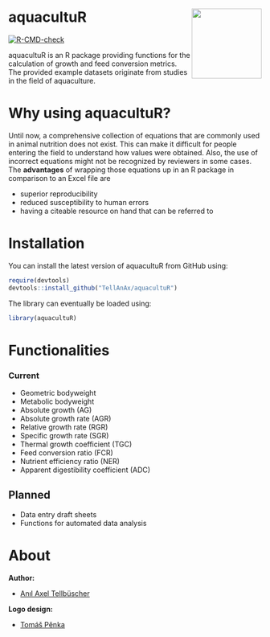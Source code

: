 
<!-- README.md is generated from README.Rmd. Please edit that file -->

# aquacultuR <img src="man/figures/logo.png" align="right" height="139" alt="" />

<!-- badges: start -->
[![R-CMD-check](https://github.com/TellAnAx/aquacultuR/actions/workflows/R-CMD-check.yaml/badge.svg)](https://github.com/TellAnAx/aquacultuR/actions/workflows/R-CMD-check.yaml)
<!-- badges: end -->

aquacultuR is an R package providing functions for the calculation of
growth and feed conversion metrics. The provided example datasets
originate from studies in the field of aquaculture.

# Why using aquacultuR?

Until now, a comprehensive collection of equations that are commonly
used in animal nutrition does not exist. This can make it difficult for
people entering the field to understand how values were obtained. Also,
the use of incorrect equations might not be recognized by reviewers in
some cases. The **advantages** of wrapping those equations up in an R
package in comparison to an Excel file are

- superior reproducibility
- reduced susceptibility to human errors
- having a citeable resource on hand that can be referred to

# Installation

You can install the latest version of aquacultuR from GitHub using:

``` r
require(devtools)
devtools::install_github("TellAnAx/aquacultuR")
```

The library can eventually be loaded using:

``` r
library(aquacultuR)
```

# Functionalities

### Current

- Geometric bodyweight
- Metabolic bodyweight
- Absolute growth (AG)
- Absolute growth rate (AGR)
- Relative growth rate (RGR)
- Specific growth rate (SGR)
- Thermal growth coefficient (TGC)
- Feed conversion ratio (FCR)
- Nutrient efficiency ratio (NER)
- Apparent digestibility coefficient (ADC)

## Planned

- Data entry draft sheets
- Functions for automated data analysis

# About

**Author:**

- [Anıl Axel Tellbüscher](https://anil.tellbuescher.online)

**Logo design:**

- [Tomáš Pěnka](https://www.linkedin.com/in/tomáš-pěnka-a25866287/)
